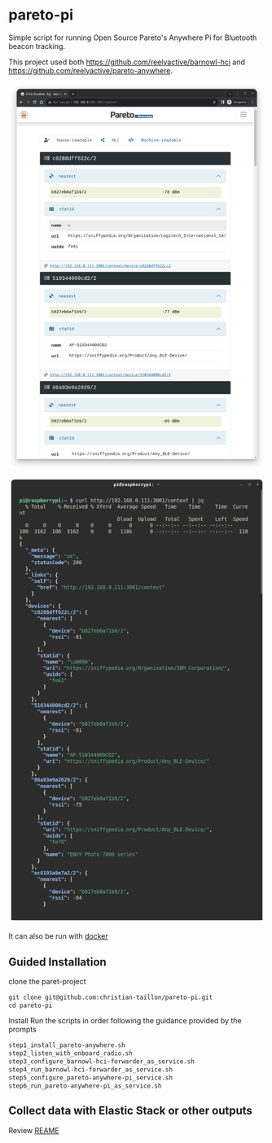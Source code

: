 # pareto-pi
Simple script for running Open Source Pareto's Anywhere Pi for Bluetooth beacon tracking.

This project used both https://github.com/reelyactive/barnowl-hci and https://github.com/reelyactive/pareto-anywhere.

![gui](https://github.com/christian-taillon/pareto-pi/blob/main/img/pareto-context-example.png?raw=true)

![machine](https://github.com/christian-taillon/pareto-pi/blob/main/img/pareto-machine-readable.png?raw=true)

It can also be run with [docker](https://github.com/reelyactive/pareto-anywhere)

## Guided Installation
clone the paret-project
```
git clone git@github.com:christian-taillon/pareto-pi.git
cd pareto-pi
```

Install Run the scripts in order following the guidance provided by the prompts

```
step1_install_pareto-anywhere.sh
step2_listen_with_onboard_radio.sh
step3_configure_barnowl-hci-forwarder_as_service.sh
step4_run_barnowl-hci-forwarder_as_service.sh
step5_configure_pareto-anywhere-pi_service.sh
step6_run_pareto-anywhere-pi_as_service.sh
```

## Collect data with Elastic Stack or other outputs
Review [REAME](https://github.com/reelyactive/pareto-anywhere)
